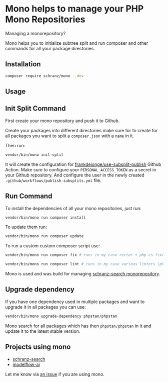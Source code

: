# Mono helps to manage your PHP Mono Repositories

Managing a monorepository?

Mono helps you to initialize subtree split and run composer and other commands for all your package directories.

## Installation

```bash
composer require schranz/mono --dev
```

## Usage

## Init Split Command

First create your mono repository and push it to Github.

Create your packages into different directories make sure
for to create for all packages you want to split a `composer.json` with a `name` in it.

Then run:

```bash
vendor/bin/mono init-split
```

It will create the configuration for [frankdejonge/use-subsplit-publish](https://github.com/frankdejonge/use-subsplit-publish)
Github Action. Make sure to configure your `PERSONAL_ACCESS_TOKEN` as a secret in your Github repository.
And configure the user in the newly created `.github/workflows/publish-subsplits.yml` file.

## Run Command

To install the dependencies of all your mono repositories, just run:

```bash
vendor/bin/mono run composer install
```

To update them run:

```bash
vendor/bin/mono run composer update
```

To run a custom custom composer script use:

```bash
vendor/bin/mono run composer fix # runs in my case rector + php-cs-fixer

vendor/bin/mono run composer lint # runs in my case various linters (phpstan, php-cs, ...)
```

Mono is used and was build for managing [schranz-search monorepository](https://github.com/schranz-search/schranz-search).

## Upgrade dependency

If you have one dependency used in multiple packages and want to upgrade it in all packages you can use:

```bash
vendor/bin/mono upgrade-dependency phpstan/phpstan
```

Mono search for all packages which has then `phpstan/phpstan` in it and update it to the latest stable version.

## Projects using mono

 - [schranz-search](https://github.com/schranz-search/schranz-search)
 - [modelflow-ai](https://github.com/modelflow-ai/.github)

Let me know via [an issue](https://github.com/alexander-schranz/mono) if you are using mono.
